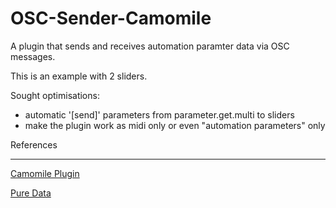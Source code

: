 # OSC-Sender-Camomile

A plugin that sends and receives automation paramter data via OSC messages.

This is an example with 2 sliders.

Sought optimisations:

- automatic '[send]' parameters from parameter.get.multi to sliders
- make the plugin work as midi only or even "automation parameters" only

References

---


[Camomile Plugin](https://github.com/pierreguillot/Camomile)

[Pure Data](https://puredata.info/)
